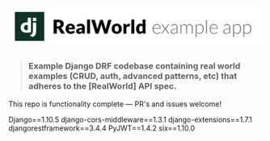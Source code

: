 # ![Django Example App](project-logo.png)

> ### Example Django DRF codebase containing real world examples (CRUD, auth, advanced patterns, etc) that adheres to the [RealWorld] API spec.

This repo is functionality complete — PR's and issues welcome!

Django==1.10.5
django-cors-middleware==1.3.1
django-extensions==1.7.1
djangorestframework==3.4.4
PyJWT==1.4.2
six==1.10.0

